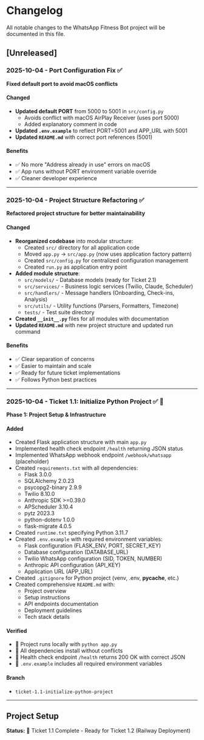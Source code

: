 # Changelog

All notable changes to the WhatsApp Fitness Bot project will be documented in this file.

## [Unreleased]

### 2025-10-04 - Port Configuration Fix ✅

**Fixed default port to avoid macOS conflicts**

#### Changed
- **Updated default PORT** from 5000 to 5001 in `src/config.py`
  - Avoids conflict with macOS AirPlay Receiver (uses port 5000)
  - Added explanatory comment in code
- **Updated `.env.example`** to reflect PORT=5001 and APP_URL with 5001
- **Updated `README.md`** with correct port references (5001)

#### Benefits
- ✅ No more "Address already in use" errors on macOS
- ✅ App runs without PORT environment variable override
- ✅ Cleaner developer experience

---

### 2025-10-04 - Project Structure Refactoring ✅

**Refactored project structure for better maintainability**

#### Changed
- **Reorganized codebase** into modular structure:
  - Created `src/` directory for all application code
  - Moved `app.py` → `src/app.py` (now uses application factory pattern)
  - Created `src/config.py` for centralized configuration management
  - Created `run.py` as application entry point
- **Added module structure**:
  - `src/models/` - Database models (ready for Ticket 2.1)
  - `src/services/` - Business logic services (Twilio, Claude, Scheduler)
  - `src/handlers/` - Message handlers (Onboarding, Check-ins, Analysis)
  - `src/utils/` - Utility functions (Parsers, Formatters, Timezone)
  - `tests/` - Test suite directory
- **Created `__init__.py`** files for all modules with documentation
- **Updated `README.md`** with new project structure and updated run command

#### Benefits
- ✅ Clear separation of concerns
- ✅ Easier to maintain and scale
- ✅ Ready for future ticket implementations
- ✅ Follows Python best practices

---

### 2025-10-04 - Ticket 1.1: Initialize Python Project ✅ 

**Phase 1: Project Setup & Infrastructure**

#### Added
- Created Flask application structure with main `app.py`
- Implemented health check endpoint `/health` returning JSON status
- Implemented WhatsApp webhook endpoint `/webhook/whatsapp` (placeholder)
- Created `requirements.txt` with all dependencies:
  - Flask 3.0.0
  - SQLAlchemy 2.0.23
  - psycopg2-binary 2.9.9
  - Twilio 8.10.0
  - Anthropic SDK >=0.39.0
  - APScheduler 3.10.4
  - pytz 2023.3
  - python-dotenv 1.0.0
  - flask-migrate 4.0.5
- Created `runtime.txt` specifying Python 3.11.7
- Created `.env.example` with required environment variables:
  - Flask configuration (FLASK_ENV, PORT, SECRET_KEY)
  - Database configuration (DATABASE_URL)
  - Twilio WhatsApp configuration (SID, TOKEN, NUMBER)
  - Anthropic API configuration (API_KEY)
  - Application URL (APP_URL)
- Created `.gitignore` for Python project (venv, .env, __pycache__, etc.)
- Created comprehensive `README.md` with:
  - Project overview
  - Setup instructions
  - API endpoints documentation
  - Deployment guidelines
  - Tech stack details

#### Verified
-  Project runs locally with `python app.py`
-  All dependencies install without conflicts
-  Health check endpoint `/health` returns 200 OK with correct JSON
-  `.env.example` includes all required environment variables

#### Branch
- `ticket-1.1-initialize-python-project`

---

## Project Setup

**Status:**  Ticket 1.1 Complete - Ready for Ticket 1.2 (Railway Deployment)
